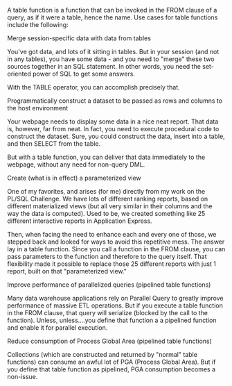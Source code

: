 A table function is a function that can be invoked in the FROM clause of a query, as if it were a table, hence the name. Use cases for table functions include the following:

Merge session-specific data with data from tables

You've got data, and lots of it sitting in tables. But in your session (and not in any tables), you have some data - and you need to "merge" these two sources together in an SQL statement. In other words, you need the set-oriented power of SQL to get some answers.

With the TABLE operator, you can accomplish precisely that.

Programmatically construct a dataset to be passed as rows and columns to the host environment

Your webpage needs to display some data in a nice neat report. That data is, however, far from neat. In fact, you need to execute procedural code to construct the dataset. Sure, you could construct the data, insert into a table, and then SELECT from the table.

But with a table function, you can deliver that data immediately to the webpage, without any need for non-query DML.

Create (what is in effect) a parameterized view

One of my favorites, and arises (for me) directly from my work on the PL/SQL Challenge. We have lots of different ranking reports, based on different materialized views (but all very similar in their columns and the way the data is computed). Used to be, we created something like 25 different interactive reports in Application Express.

Then, when facing the need to enhance each and every one of those, we stepped back and looked for ways to avoid this repetitive mess. The answer lay in a table function. Since you call a function in the FROM clause, you can pass parameters to the function and therefore to the query itself. That flexibility made it possible to replace those 25 different reports with just 1 report, built on that "parameterized view."

Improve performance of parallelized queries (pipelined table functions)

Many data warehouse applications rely on Parallel Query to greatly improve performance of massive ETL operations. But if you execute a table function in the FROM clause, that query will serialize (blocked by the call to the function). Unless, unless....you define that function a a pipelined function and enable it for parallel execution.

Reduce consumption of Process Global Area (pipelined table functions)

Collections (which are constructed and returned by "normal" table functions) can consume an  awful lot of PGA (Process Global Area). But if you define that table function as pipelined, PGA consumption becomes a non-issue.